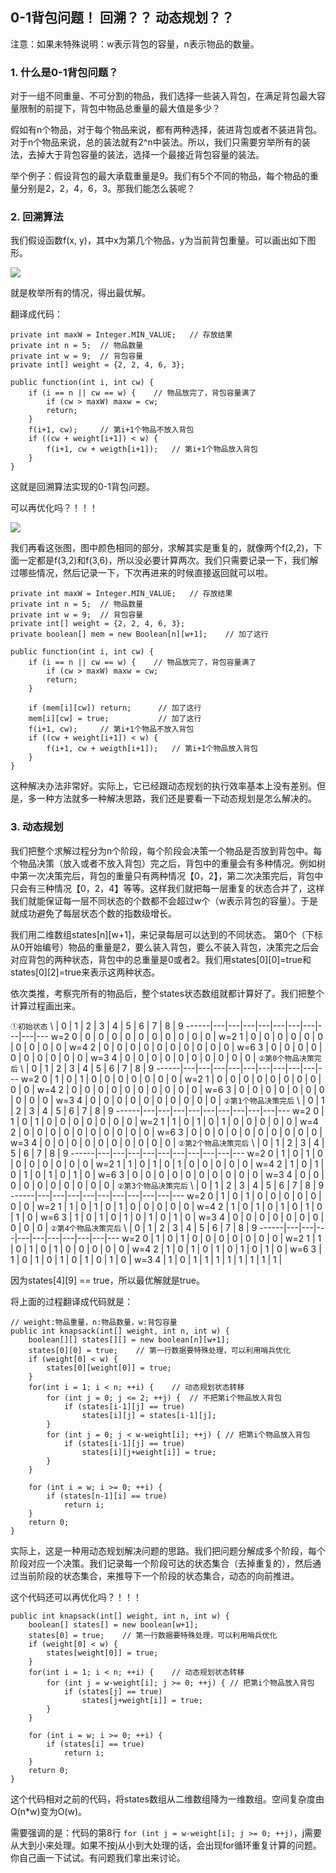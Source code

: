 ## 0-1背包问题！ 回溯？？ 动态规划？？

注意：如果未特殊说明：w表示背包的容量，n表示物品的数量。

### 1. 什么是0-1背包问题？
对于一组不同重量、不可分割的物品，我们选择一些装入背包，在满足背包最大容量限制的前提下，背包中物品总重量的最大值是多少？

假如有n个物品，对于每个物品来说，都有两种选择，装进背包或者不装进背包。对于n个物品来说，总的装法就有2^n中装法。所以，我们只需要穷举所有的装法，去掉大于背包容量的装法，选择一个最接近背包容量的装法。

举个例子：假设背包的最大承载重量是9。我们有5个不同的物品，每个物品的重量分别是2，2，4，6，3。那我们能怎么装呢？

### 2. 回溯算法

我们假设函数f(x, y)，其中x为第几个物品，y为当前背包重量。可以画出如下图形。

![](https://capping.github.io/images/WX20191017-124834@2x.png)

就是枚举所有的情况，得出最优解。

翻译成代码：
```
private int maxW = Integer.MIN_VALUE;   // 存放结果
private int n = 5;  // 物品数量
private int w = 9;  // 背包容量
private int[] weight = {2, 2, 4, 6, 3};

public function(int i, int cw) {
    if (i == n || cw == w) {    // 物品放完了，背包容量满了
        if (cw > maxW) maxw = cw;
        return;
    }
    f(i+1, cw);     // 第i+1个物品不放入背包
    if ((cw + weight[i+1]) < w) {
        f(i+1, cw + weigth[i+1]);   // 第i+1个物品放入背包
    }
}
```
这就是回溯算法实现的0-1背包问题。

可以再优化吗？！！！

![](https://capping.github.io/images/WX20191017-124749@2x.png)

我们再看这张图，图中颜色相同的部分，求解其实是重复的，就像两个f(2,2)，下面一定都是f(3,2)和f(3,6)，所以没必要计算两次。我们只需要记录一下，我们解过哪些情况，然后记录一下，下次再进来的时候直接返回就可以啦。

```
private int maxW = Integer.MIN_VALUE;   // 存放结果
private int n = 5;  // 物品数量
private int w = 9;  // 背包容量
private int[] weight = {2, 2, 4, 6, 3};
private boolean[] mem = new Boolean[n][w+1];    // 加了这行

public function(int i, int cw) {
    if (i == n || cw == w) {    // 物品放完了，背包容量满了
        if (cw > maxW) maxw = cw;
        return;
    }

    if (mem[i][cw]) return;      // 加了这行
    mem[i][cw] = true;           // 加了这行
    f(i+1, cw);     // 第i+1个物品不放入背包
    if ((cw + weight[i+1]) < w) {
        f(i+1, cw + weigth[i+1]);   // 第i+1个物品放入背包
    }
}
```
这种解决办法非常好。实际上，它已经跟动态规划的执行效率基本上没有差别。但是，多一种方法就多一种解决思路，我们还是要看一下动态规划是怎么解决的。

### 3. 动态规划
我们把整个求解过程分为n个阶段，每个阶段会决策一个物品是否放到背包中。每个物品决策（放入或者不放入背包）完之后，背包中的重量会有多种情况。例如树中第一次决策完后，背包的重量只有两种情况【0，2】，第二次决策完后，背包中只会有三种情况【0，2，4】等等。这样我们就把每一层重复的状态合并了，这样我们就能保证每一层不同状态的个数都不会超过w个（w表示背包的容量）。于是就成功避免了每层状态个数的指数级增长。

我们用二维数组states[n][w+1]，来记录每层可以达到的不同状态。
第0个（下标从0开始编号）物品的重量是2，要么装入背包，要么不装入背包，决策完之后会对应背包的两种状态，背包中的总重量是0或者2。我们用states[0][0]=true和states[0][2]=true来表示这两种状态。

依次类推，考察完所有的物品后，整个states状态数组就都计算好了。我们把整个计算过程画出来。

`①初始状态`
 \    | 0 | 1 | 2 | 3 | 4 | 5 | 6 | 7 | 8 | 9 
------|---|---|---|---|---|---|---|---|---|---
w=2 0 | 0 | 0 | 0 | 0 | 0 | 0 | 0 | 0 | 0 | 0 |
w=2 1 | 0 | 0 | 0 | 0 | 0 | 0 | 0 | 0 | 0 | 0 |
w=4 2 | 0 | 0 | 0 | 0 | 0 | 0 | 0 | 0 | 0 | 0 | 
w=6 3 | 0 | 0 | 0 | 0 | 0 | 0 | 0 | 0 | 0 | 0 | 
w=3 4 | 0 | 0 | 0 | 0 | 0 | 0 | 0 | 0 | 0 | 0 | 
`②第0个物品决策完后`
 \    | 0 | 1 | 2 | 3 | 4 | 5 | 6 | 7 | 8 | 9 
------|---|---|---|---|---|---|---|---|---|---
w=2 0 | 1 | 0 | 1 | 0 | 0 | 0 | 0 | 0 | 0 | 0 |
w=2 1 | 0 | 0 | 0 | 0 | 0 | 0 | 0 | 0 | 0 | 0 |
w=4 2 | 0 | 0 | 0 | 0 | 0 | 0 | 0 | 0 | 0 | 0 | 
w=6 3 | 0 | 0 | 0 | 0 | 0 | 0 | 0 | 0 | 0 | 0 | 
w=3 4 | 0 | 0 | 0 | 0 | 0 | 0 | 0 | 0 | 0 | 0 | 
`②第1个物品决策完后`
 \    | 0 | 1 | 2 | 3 | 4 | 5 | 6 | 7 | 8 | 9 
------|---|---|---|---|---|---|---|---|---|---
w=2 0 | 1 | 0 | 1 | 0 | 0 | 0 | 0 | 0 | 0 | 0 |
w=2 1 | 1 | 0 | 1 | 0 | 1 | 0 | 0 | 0 | 0 | 0 |
w=4 2 | 0 | 0 | 0 | 0 | 0 | 0 | 0 | 0 | 0 | 0 | 
w=6 3 | 0 | 0 | 0 | 0 | 0 | 0 | 0 | 0 | 0 | 0 | 
w=3 4 | 0 | 0 | 0 | 0 | 0 | 0 | 0 | 0 | 0 | 0 | 
`②第2个物品决策完后`
 \    | 0 | 1 | 2 | 3 | 4 | 5 | 6 | 7 | 8 | 9 
------|---|---|---|---|---|---|---|---|---|---
w=2 0 | 1 | 0 | 1 | 0 | 0 | 0 | 0 | 0 | 0 | 0 |
w=2 1 | 1 | 0 | 1 | 0 | 1 | 0 | 0 | 0 | 0 | 0 |
w=4 2 | 1 | 0 | 1 | 0 | 1 | 0 | 1 | 0 | 1 | 0 | 
w=6 3 | 0 | 0 | 0 | 0 | 0 | 0 | 0 | 0 | 0 | 0 | 
w=3 4 | 0 | 0 | 0 | 0 | 0 | 0 | 0 | 0 | 0 | 0 | 
`②第3个物品决策完后`
 \    | 0 | 1 | 2 | 3 | 4 | 5 | 6 | 7 | 8 | 9 
------|---|---|---|---|---|---|---|---|---|---
w=2 0 | 1 | 0 | 1 | 0 | 0 | 0 | 0 | 0 | 0 | 0 |
w=2 1 | 1 | 0 | 1 | 0 | 1 | 0 | 0 | 0 | 0 | 0 |
w=4 2 | 1 | 0 | 1 | 0 | 1 | 0 | 1 | 0 | 1 | 0 | 
w=6 3 | 1 | 0 | 1 | 0 | 1 | 0 | 1 | 0 | 1 | 0 | 
w=3 4 | 0 | 0 | 0 | 0 | 0 | 0 | 0 | 0 | 0 | 0 | 
`②第4个物品决策完后`
 \    | 0 | 1 | 2 | 3 | 4 | 5 | 6 | 7 | 8 | 9 
------|---|---|---|---|---|---|---|---|---|---
w=2 0 | 1 | 0 | 1 | 0 | 0 | 0 | 0 | 0 | 0 | 0 |
w=2 1 | 1 | 0 | 1 | 0 | 1 | 0 | 0 | 0 | 0 | 0 |
w=4 2 | 1 | 0 | 1 | 0 | 1 | 0 | 1 | 0 | 1 | 0 | 
w=6 3 | 1 | 0 | 1 | 0 | 1 | 0 | 1 | 0 | 1 | 0 | 
w=3 4 | 1 | 0 | 1 | 1 | 1 | 1 | 1 | 1 | 1 | 1 | 

因为states[4][9] == true，所以最优解就是true。

将上面的过程翻译成代码就是：
```
// weight:物品重量，n:物品数量，w:背包容量
public int knapsack(int[] weight, int n, int w) {
    boolean[][] states[][] = new boolean[n][w+1];
    states[0][0] = true;    // 第一行数据要特殊处理，可以利用哨兵优化
    if (weight[0] < w) {
        states[0][weight[0]] = true;
    }
    for(int i = 1; i < n; ++i) {    // 动态规划状态转移
        for (int j = 0; j <= 2; ++j) {  // 不把第i个物品放入背包
            if (states[i-1][j] == true)
                states[i][j] = states[i-1][j];
        }
        for (int j = 0; j < w-weight[i]; ++j) { // 把第i个物品放入背包
            if (states[i-1][j] == true) 
                states[i][j+weight[i]] = true;
        }
    }

    for (int i = w; i >= 0; ++i) {
        if (states[n-1][i] == true) 
            return i;
    }
    return 0;
}
```

实际上，这是一种用动态规划解决问题的思路。我们把问题分解成多个阶段，每个阶段对应一个决策。我们记录每一个阶段可达的状态集合（去掉重复的），然后通过当前阶段的状态集合，来推导下一个阶段的状态集合，动态的向前推进。

这个代码还可以再优化吗？！！！
```
public int knapsack(int[] weight, int n, int w) {
    boolean[] states[] = new boolean[w+1];
    states[0] = true;    // 第一行数据要特殊处理，可以利用哨兵优化
    if (weight[0] < w) {
        states[weight[0]] = true;
    }
    for(int i = 1; i < n; ++i) {    // 动态规划状态转移
        for (int j = w-weight[i]; j >= 0; ++j) { // 把第i个物品放入背包
            if (states[j] == true) 
                states[j+weight[i]] = true;
        }
    }

    for (int i = w; i >= 0; ++i) {
        if (states[i] == true) 
            return i;
    }
    return 0;
}
```

这个代码相对之前的代码，将states数组从二维数组降为一维数组。空间复杂度由O(n*w)变为O(w)。

需要强调的是：代码的第8行 `for (int j = w-weight[i]; j >= 0; ++j)`，j需要从大到小来处理。如果不按j从小到大处理的话，会出现for循环重复计算的问题。你自己画一下试试。有问题我们拿出来讨论。
